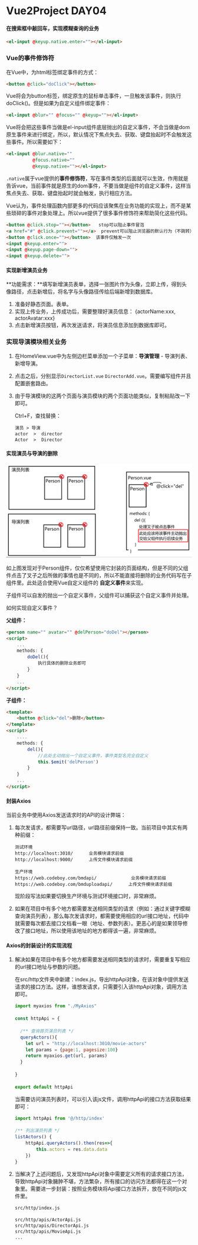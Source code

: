 # Vue2Project DAY04

#### 在搜索框中敲回车，实现模糊查询的业务

```html
<el-input @keyup.native.enter=""></el-input>
```





### Vue的事件修饰符

在Vue中，为html标签绑定事件的方式：

```html
<button @click="doClick"></button>
```

Vue将会为button标签，绑定原生的鼠标单击事件，一旦触发该事件，则执行doClick()。但是如果为自定义组件绑定事件：

```html
<el-input @blur="" @focus="" @keyup=""></el-input>
```

Vue将会把这些事件当做是el-input组件底层抛出的自定义事件，不会当做是dom原生事件来进行绑定，所以，默认情况下焦点失去、获取、键盘抬起时不会触发这些事件。所以需要如下：

```html
<el-input @blur.native="" 
          @focus.native="" 
          @keyup.native=""></el-input>
```

`.native`属于vue提供的**事件修饰符**，写在事件类型的后面就可以生效，作用就是告诉vue，当前事件就是原生的dom事件，不要当做是组件的自定义事件，这样当焦点失去、获取、键盘抬起时就会触发，执行相应方法。

Vue认为，事件处理函数内部更多的代码应该聚焦在业务功能的实现上，而不是某些琐碎的事件对象处理上。所以vue提供了很多事件修饰符来帮助简化这些代码。

```html
<button @click.stop=""></button>   stop可以阻止事件冒泡
<a href="#" @click.prevent=""></a>  prevent可以阻止浏览器的默认行为（不跳转）
<button @click.once=""></button>  该事件仅触发一次
<input @keyup.enter="">
<input @keyup.page-down="">
<input @keyup.delete="">
```



#### 实现新增演员业务

**功能需求：**填写新增演员表单，选择一张图片作为头像，立即上传，得到头像路径，点击新增后，将名字与头像路径传给后端新增到数据库。

1. 准备好静态页面。表单。
2. 实现上传业务，上传成功后，需要整理好演员信息： {actorName:xxx,  actorAvatar:xxx}
3. 点击新增演员按钮，再次发送请求，将演员信息添加到数据库即可。



### 实现导演模块相关业务

1. 在HomeView.vue中为左侧边栏菜单添加一个子菜单：**导演管理** - 导演列表、新增导演。

2. 点击之后，分别显示`DirectorList.vue`   `DirectorAdd.vue`。需要编写组件并且配置嵌套路由。

3. 由于导演模块的这两个页面与演员模块的两个页面功能类似，复制粘贴改一下即可。

   Ctrl+F，查找替换：

   ```
   演员 > 导演
   actor  >  director
   Actor  >  Director
   ```


#### 实现演员与导演的删除

![1686122202225](../../day03/note/assets/1686122202225.png)

如上图发现对于Person组件，仅仅希望使用它封装的页面结构，但是不同的父组件点击了叉子之后所做的事情也是不同的，所以不能直接将删除的业务代码写在子组件里。此处适合使用Vue自定义组件的 **自定义事件**来实现。

子组件可以自发的抛出一个自定义事件，父组件可以捕获这个自定义事件并处理。

如何实现自定义事件？

**父组件：**

```html
<person name="" avatar="" @delPerson="doDel"></person>
<script>
	...
    methods: {
        doDel(){
            执行具体的删除业务即可
        }
    }
    ...
</script>
```

**子组件：**

```html
<template>
	<button @click="del">删除</button>
</template>
<script>
    ....
    methods: {
        del(){
            //此处主动抛出一个自定义事件，事件类型名完全自定义 
            this.$emit('delPerson')
        }
    }
    ...
</script>
```



#### 封装Axios

当前业务中使用Axios发送请求时的API的设计弊端：

1. 每次发请求，都需要写url路径，url路径前缀保持一致。当前项目中其实有两种前缀：

   ```
   测试环境
   http://localhost:3010/      业务模块请求前缀
   http://localhost:9000/      上传文件模块请求前缀
   
   生产环境
   https://web.codeboy.com/bmdapi/      	   业务模块请求前缀
   https://web.codeboy.com/bmduploadapi/      上传文件模块请求前缀
   ```

   现阶段写法如果要切换生产环境与测试环境接口时，非常麻烦。

2. 如果在项目中有多个地方都需要发送相同类型的请求（例如：通过关键字模糊查询演员列表），那么每次发请求时，都需要使用相应的url接口地址，代码中就需要每次都去接口文档看一眼（地址、参数列表）。更恶心的是如果领导修改了接口地址，所以使用该地址的地方都得该一遍，非常麻烦。



#### Axios的封装设计的实现流程

1. 解决如果在项目中有多个地方都需要发送相同类型的请求时，需要重复写相应的url接口地址与参数的问题。

   在src/http文件夹中新建：index.js，导出httpApi对象，在该对象中提供发送请求的接口方法。这样，谁想发请求，只需要引入该httpApi对象，调用方法即可。

   ```javascript
   import myaxios from "./MyAxios"
   
   const httpApi = {
   
     /** 查询首页演员列表 */
     queryActors(){
       let url = "http://localhost:3010/movie-actors"
       let params = {page:1, pagesize:100}
       return myaxios.get(url, params)
     }
   
   }
   
   export default httpApi
   ```

   当需要访问演员列表时，可以引入该js文件，调用httpApi的接口方法获取结果即可：

   ```javascript
   import httpApi from '@/http/index'
   
   /** 列出演员列表 */
   listActors() {
       httpApi.queryActors().then(res=>{
           this.actors = res.data.data
       })
   }
   ```

2. 当解决了上述问题后，又发现httpApi对象中需要定义所有的请求接口方法，导致httpApi对象臃肿不堪，方法繁杂，所有接口的访问方法都得在这一个对象里。需要进一步封装：按照业务模块将Api接口方法拆开，放在不同的js文件里。

   ```
   src/http/index.js
   
   src/http/apis/ActorApi.js
   src/http/apis/DirectorApi.js
   src/http/apis/MovieApi.js
   ...
   ```
























